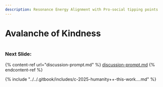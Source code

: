 ```yaml
---
description: Resonance Energy Alignment with Pro-social tipping points
---
```


# Avalanche of Kindness

<figure><img src="../../.gitbook/assets/Screenshot 2025-08-14 at 3.27.03 PM.png" alt=""><figcaption></figcaption></figure>

### Next Slide:

{% content-ref url="discussion-prompt.md" %}
[discussion-prompt.md](discussion-prompt.md)
{% endcontent-ref %}

{% include "../../.gitbook/includes/c-2025-humanity++-this-work....md" %}
